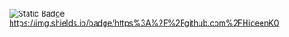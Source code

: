 ![Static Badge](https://img.shields.io/badge/https%3A%2F%2Fgithub.com%2FHideenKO)
https://img.shields.io/badge/https%3A%2F%2Fgithub.com%2FHideenKO
